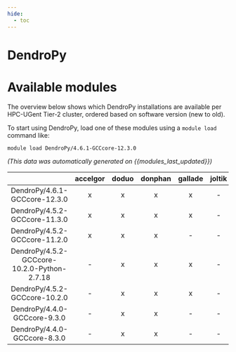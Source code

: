 ```yaml
---
hide:
  - toc
---
```


DendroPy
========

# Available modules


The overview below shows which DendroPy installations are available per HPC-UGent Tier-2 cluster, ordered based on software version (new to old).

To start using DendroPy, load one of these modules using a `module load` command like:

```shell
module load DendroPy/4.6.1-GCCcore-12.3.0
```

*(This data was automatically generated on {{modules_last_updated}})*  

| |accelgor|doduo|donphan|gallade|joltik|shinx|skitty|
| :---: | :---: | :---: | :---: | :---: | :---: | :---: | :---: |
|DendroPy/4.6.1-GCCcore-12.3.0|x|x|x|x|-|x|x|
|DendroPy/4.5.2-GCCcore-11.3.0|x|x|x|x|-|x|-|
|DendroPy/4.5.2-GCCcore-11.2.0|x|x|x|-|-|-|-|
|DendroPy/4.5.2-GCCcore-10.2.0-Python-2.7.18|-|x|x|x|-|-|-|
|DendroPy/4.5.2-GCCcore-10.2.0|-|x|x|x|-|-|-|
|DendroPy/4.4.0-GCCcore-9.3.0|-|x|x|-|-|-|-|
|DendroPy/4.4.0-GCCcore-8.3.0|-|x|x|-|-|-|-|
